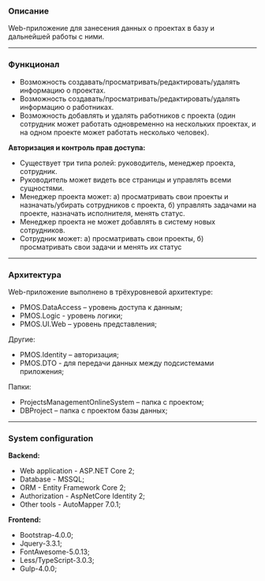 ### Описание
Web-приложение для занесения данных о проектах в базу и дальнейшей работы с ними.

------------

### Функционал
- Возможность создавать/просматривать/редактировать/удалять информацию о проектах.
- Возможность создавать/просматривать/редактировать/удалять информацию о работниках.
- Возможность добавлять и удалять работников c проекта (один сотрудник может работать одновременно на нескольких проектах, и на одном проекте может работать несколько человек).

**Авторизация и контроль прав доступа:**
- Существует три типа ролей: руководитель, менеджер проекта, сотрудник.
- Руководитель может видеть все страницы и управлять всеми сущностями.
- Менеджер проекта может: a) просматривать свои проекты и назначать/убирать сотрудников с проекта, б) управлять задачами на проекте, назначать исполнителя, менять статус. 
- Менеджер проекта не может добавлять в систему новых сотрудников.
- Сотрудник может: а) просматривать свои проекты, б) просматривать свои задачи и менять их статус

------------

### Архитектура
Web-приложение выполнено в трёхуровневой архитектуре:
- PMOS.DataAccess – уровень доступа к данным;
- PMOS.Logic - уровень логики;
- PMOS.UI.Web – уровень представления;

Другие:
- PMOS.Identity – авторизация;
- PMOS.DTO - для передачи данных между подсистемами приложения;

Папки:
- ProjectsManagementOnlineSystem – папка с проектом;
- DBProject – папка с проектом базы данных;

------------

### System configuration
**Backend:**
- Web application - ASP.NET Core 2;
- Database - MSSQL;
- ORM - Entity Framework Core 2;
- Authorization - AspNetCore Identity 2;
- Other tools - AutoMapper 7.0.1;

**Frontend:**
- Bootstrap-4.0.0;
- Jquery-3.3.1;
- FontAwesome-5.0.13;
- Less/TypeScript-3.0.3;
- Gulp-4.0.0;
